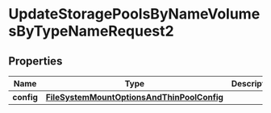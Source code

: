 

# UpdateStoragePoolsByNameVolumesByTypeNameRequest2


## Properties

| Name | Type | Description | Notes |
|------------ | ------------- | ------------- | -------------|
|**config** | [**FileSystemMountOptionsAndThinPoolConfig**](FileSystemMountOptionsAndThinPoolConfig.md) |  |  [optional] |



